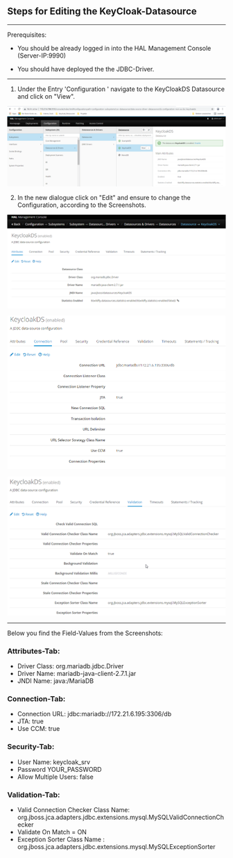 ## Steps for Editing the KeyCloak-Datasource
---

Prerequisites:
* You should be already logged in into the HAL Management Console (Server-IP:9990)

*  You should have deployed the the JDBC-Driver.
---

1. Under the Entry 'Configuration ' 
   navigate to the KeyCloakDS Datasource and click on "View".

<!-- <img src="A_DS.png" alt="" width="50%"/> -->
 ![Deployment Step1](./images/A_DS.png)


2. In the new dialogue click on "Edit" and ensure to change the Configuration, according to the Screenshots. 

 ![Deployment Step2](./images/B_DS.png)


 ![Deployment Step3](./images/C_DS.png)


 ![Deployment Step4](./images/E_DS.png)
 
---
Below you find the Field-Values from the Screenshots:

### Attributes-Tab:

* Driver Class: org.mariadb.jdbc.Driver
* Driver Name:  mariadb-java-client-2.7.1.jar
* JNDI Name:    java:/MariaDB

### Connection-Tab:

* Connection URL: jdbc:mariadb://172.21.6.195:3306/db
* JTA:			true
* Use CCM:		true

### Security-Tab:
* User Name: keycloak_srv
* Password   YOUR_PASSWORD
* Allow Multiple Users: false

### Validation-Tab:

* Valid Connection Checker Class Name: org.jboss.jca.adapters.jdbc.extensions.mysql.MySQLValidConnectionChecker
* Validate On Match = ON
* Exception Sorter Class Name : 		 org.jboss.jca.adapters.jdbc.extensions.mysql.MySQLExceptionSorter
